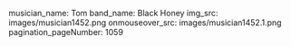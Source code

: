 musician_name: Tom
band_name: Black Honey
img_src: images/musician1452.png
onmouseover_src: images/musician1452.1.png
pagination_pageNumber: 1059